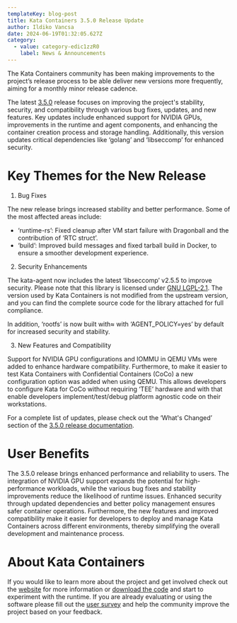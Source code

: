 ```yaml
---
templateKey: blog-post
title: Kata Containers 3.5.0 Release Update
author: Ildiko Vancsa
date: 2024-06-19T01:32:05.627Z
category:
  - value: category-edic1zzR0
    label: News & Announcements
---
```


The Kata Containers community has been making improvements to the project’s release process to be able deliver new versions more frequently, aiming for a monthly minor release cadence.

The latest [3.5.0](https://github.com/kata-containers/kata-containers/releases/tag/3.5.0) release focuses on improving the project's stability, security, and compatibility through various bug fixes, updates, and new features. Key updates include enhanced support for NVIDIA GPUs, improvements in the runtime and agent components, and enhancing the container creation process and storage handling. Additionally, this version updates critical dependencies like ‘golang’ and ‘libseccomp’ for enhanced security.

# Key Themes for the New Release

1. Bug Fixes

The new release brings increased stability and better performance. Some of the most affected areas include:
- ‘runtime-rs’: Fixed cleanup after VM start failure with Dragonball and the contribution of ‘RTC struct’.
- ‘build’: Improved build messages and fixed tarball build in Docker, to ensure a smoother development experience.

2. Security Enhancements

The kata-agent now includes the latest ‘libseccomp’ v2.5.5 to improve security. Please note that this library is licensed under [GNU LGPL-2.1](https://www.gnu.org/licenses/old-licenses/lgpl-2.1.html). The version used by Kata Containers is not modified from the upstream version, and you can find the complete source code for the library attached for full compliance.

In addition, ‘rootfs’ is now built with≈ with ‘AGENT_POLICY=yes’ by default for increased security and stability.

3. New Features and Compatibility

Support for NVIDIA GPU configurations and IOMMU in QEMU VMs were added to enhance hardware compatibility. Furthermore, to make it easier to test Kata Containers with Confidential Containers (CoCo) a new configuration option was added when using QEMU. This allows developers to configure Kata for CoCo without requiring ‘TEE’ hardware and with that enable developers implement/test/debug platform agnostic code on their workstations.

For a complete list of updates, please check out the ‘What's Changed’ section of the [3.5.0 release documentation](https://github.com/kata-containers/kata-containers/releases/tag/3.5.0).

# User Benefits

The 3.5.0 release brings enhanced performance and reliability to users. The integration of NVIDIA GPU support expands the potential for high-performance workloads, while the various bug fixes and stability improvements reduce the likelihood of runtime issues. Enhanced security through updated dependencies and better policy management ensures safer container operations. Furthermore, the new features and improved compatibility make it easier for developers to deploy and manage Kata Containers across different environments, thereby simplifying the overall development and maintenance process.


# About Kata Containers

If you would like to learn more about the project and get involved check out the [website](https://www.katacontainers.io) for more information or [download the code](https://github.com/kata-containers) and start to experiment with the runtime. If you are already evaluating or using the software please fill out the [user survey](https://openinfrafoundation.formstack.com/forms/kata_containers_user_survey) and help the community improve the project based on your feedback.
